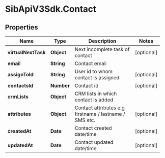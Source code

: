 # SibApiV3Sdk.Contact

## Properties
Name | Type | Description | Notes
------------ | ------------- | ------------- | -------------
**virtualNextTask** | **Object** | Next incomplete task of contact | [optional] 
**email** | **String** | Contact email | 
**assignToId** | **String** | User id to whom contact is assigned | [optional] 
**contactsId** | **Number** | Contact id | [optional] 
**crmLists** | **Object** | CRM lists in which contact is added | 
**attributes** | **Object** | Contact attributes e.g firstname / lastname / SMS etc. | [optional] 
**createdAt** | **Date** | Contact created date/time | [optional] 
**updatedAt** | **Date** | Contact updated date/time | [optional] 


